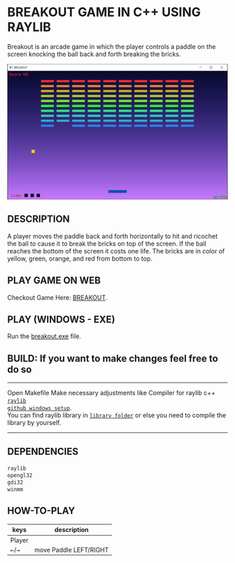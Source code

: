 # BREAKOUT GAME IN C++ USING RAYLIB

 Breakout is an arcade game in which the player controls a paddle on the screen knocking the ball back and forth breaking the bricks.
 
 ![thumbnail](./Breakout.png)

## DESCRIPTION
 A player moves the paddle back and forth horizontally to hit and ricochet the ball to cause it to break the bricks on top of the screen.
 If the ball reaches the bottom of the screen it costs one life.
 The bricks are in color of yellow, green, orange, and red from bottom to top.

## PLAY GAME ON WEB
Checkout Game Here: [BREAKOUT]().

## PLAY (WINDOWS - EXE)
 Run the [breakout.exe](./build) file.

## BUILD: If you want to make changes feel free to do so
***
Open Makefile
Make necessary adjustments like Compiler for raylib c++ <code>[raylib github windows setup](https://github.com/raysan5/raylib/wiki/Working-on-Windows)</code>.</br>
You can find raylib library in <code>[library folder](./lib)</code> or else you need to compile the library by yourself.
***

## DEPENDENCIES
```console
raylib
opengl32 
gdi32 
winmm
```

## HOW-TO-PLAY
|keys|description|
|---|---|
|Player|
|<kbd>←</kbd>/<kbd>→</kbd>|move Paddle LEFT/RIGHT|
